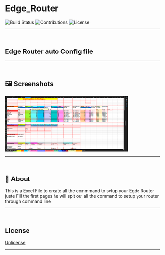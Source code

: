 # Edge_Router

![Build Status](https://img.shields.io/badge/build-passing-brightgreen.svg)
![Contributions](https://img.shields.io/badge/contributions-welcome-orange.svg)
![License](https://img.shields.io/badge/license-Unlicense-blue.svg)

---
<br>

## Edge Router auto Config file

---
<br>

## 🖼️ Screenshots
<p align="left">
  <img src="images/Edge.PNG" width="400">
</p>


---
<br>

## 📖 About
This is a Excel File to create all the commmand to setup your Egde Router juste Fill 
the first pages he will spit out all the command to setup your router through command line 

---
<br>

## License
[Unlicense](LICENSE)

---
